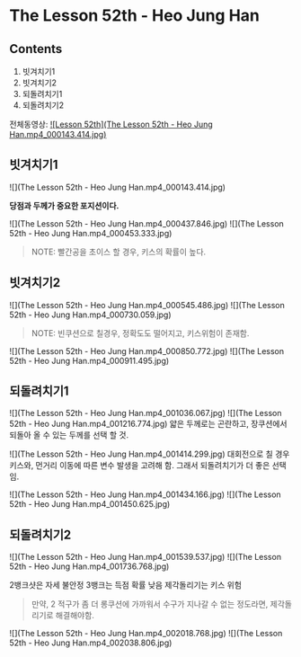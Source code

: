 # The Lesson 52th - Heo Jung Han

## Contents

1. 빗겨치기1
2. 빗겨치기2
3. 되돌려치기1
4. 되돌려치기2

전체동영상:
[![Lesson 52th](The Lesson 52th - Heo Jung Han.mp4_000143.414.jpg)](https://youtu.be/P6MSIoW_Oqs?list=PLdiHPZK7n67_POfEQbwuwxu3wdST9qnPJ)

## 빗겨치기1

![](The Lesson 52th - Heo Jung Han.mp4_000143.414.jpg)

**당점과 두께가 중요한 포지션이다.**

![](The Lesson 52th - Heo Jung Han.mp4_000437.846.jpg)
![](The Lesson 52th - Heo Jung Han.mp4_000453.333.jpg)

> NOTE: 빨간공을 초이스 할 경우, 키스의 확률이 높다.

## 빗겨치기2

![](The Lesson 52th - Heo Jung Han.mp4_000545.486.jpg)
![](The Lesson 52th - Heo Jung Han.mp4_000730.059.jpg)
> NOTE: 빈쿠션으로 칠경우, 정확도도 떨어지고, 키스위험이 존재함.

![](The Lesson 52th - Heo Jung Han.mp4_000850.772.jpg)
![](The Lesson 52th - Heo Jung Han.mp4_000911.495.jpg)

## 되돌려치기1
![](The Lesson 52th - Heo Jung Han.mp4_001036.067.jpg)
![](The Lesson 52th - Heo Jung Han.mp4_001216.774.jpg)
얇은 두께로는 곤란하고, 장쿠션에서 되돌아 올 수 있는 두께를 선택 할 것.

![](The Lesson 52th - Heo Jung Han.mp4_001414.299.jpg)
대회전으로 칠 경우 키스와, 먼거리 이동에 따른 변수 발생을 고려해 함.
그래서 되돌려치기가 더 좋은 선택임.

![](The Lesson 52th - Heo Jung Han.mp4_001434.166.jpg)
![](The Lesson 52th - Heo Jung Han.mp4_001450.625.jpg)

## 되돌려치기2
![](The Lesson 52th - Heo Jung Han.mp4_001539.537.jpg)
![](The Lesson 52th - Heo Jung Han.mp4_001736.768.jpg)

2뱅크샷은 자세 불안정
3뱅크는 득점 확률 낮음
제각돌리기는 키스 위험

> 만약, 2 적구가 좀 더 롱쿠션에 가까워서 수구가 지나갈 수 없는 정도라면, 제각돌리기로 해결해야함.

![](The Lesson 52th - Heo Jung Han.mp4_002018.768.jpg)
![](The Lesson 52th - Heo Jung Han.mp4_002038.806.jpg)